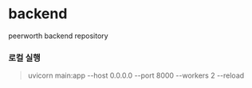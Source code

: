 # backend
peerworth backend repository

### 로컬 실행
> uvicorn main:app --host 0.0.0.0 --port 8000 --workers 2 --reload
